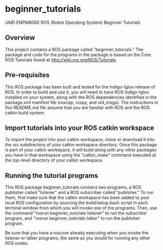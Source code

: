 # beginner_tutorials
UMD ENPM808X ROS (Robot Operating System) Beginner Tutorials

## Overview
This project contains a ROS package called "beginner_tutorials."  The package
and code for the programs in the package is based on the Core ROS Tutorials found at http://wiki.ros.org/ROS/Tutorials.

## Pre-requisites
This ROS package has been built and tested for the Indigo-Igloo release of ROS.
In order to build and use it, you will need to have ROS Indigo-Igloo installed on your system, along with the ROS dependencies identified in the package.xml manifest file (roscpp, rospy, and std_msgs).  The instructions in this README.md file assume that you are familiar with ROS and the ROS catkin build system.

## Import tutorials into your ROS catkin workspace
To import the project into your catkin workspace, clone or download it into the src subdirectory of your catkin workspace directory.  Once this package is
part of your catkin workspace, it will build along with any other packages you
have in that workspace using the "catkin_make" command executed at the top-level
directory of your catkin workspace.

## Running the tutorial programs
This ROS package beginner_tutorials contains two programs, a ROS publisher called "listener" and a ROS subscriber called "publisher."  To run them, first make sure that the catkin workspace has been added to your local ROS configuration by sourcing the build/setup.bash script in each terminal window from which you will invoke one of the programs.  Then, use the command
"rosrun beginner_tutorials listener" to run the subscriber program, and
"rosrun beginner_tutorials talker" to run the publisher program.

Be sure that you have a roscore already executing when you invoke the listener
or talker programs, the same as you would for running any other ROS nodes.

